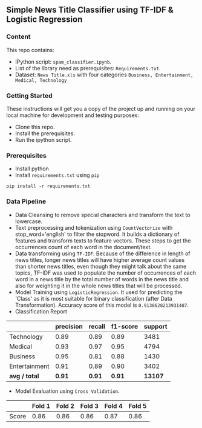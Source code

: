 ## Simple News Title Classifier using TF-IDF &amp; Logistic Regression

### Content
This repo contains:
- IPython script: `spam_classifier.ipynb`.
- List of the library need as prerequisites: `Requirements.txt`.
- Dataset: `News Title.xls` with four categories `Business, Entertainment, Medical, Technology`

### Getting Started
These instructions will get you a copy of the project up and running on your local machine for development and testing purposes:
- Clone this repo.
- Install the prerequisites.
- Run the ipython script.

### Prerequisites
- Install python
- Install `requirements.txt` using `pip`
```
pip install -r requirements.txt
```

### Data Pipeline
- Data Cleansing to remove special characters and transform the text to lowercase.
- Text preprocessing and tokenization using `CountVectorize` with stop_word='english' to filter the stopword. It builds a dictionary of features and transform texts to feature vectors. These steps to get the occurrences count of each word in the document/text.
- Data transforming using `TF-IDF`. Because of the difference in length of news titles, longer news titles will have higher average count values than shorter news titles, even though they might talk about the same topics, TF-IDF was used to populate the number of occurrences of each word in a news title by the total number of words in the news title and also for weighting it in the whole news titles that will be processed.
- Model Training using `LogisticRegression`. It used for predicting the 'Class' as it is most suitable for binary classification (after Data Transformation). Accuracy score of this model is `0.9138628213931487`.
- Classification Report

|              | precision |  recall | f1-score | support |
| ------------ | --------- | ------- | -------- | ------- |
|   Technology |     0.89  |   0.89  |   0.89   |  3481   |
|      Medical |     0.93  |   0.97  |   0.95   |  4794   |
|     Business |     0.95  |   0.81  |   0.88   |  1430   |
|Entertainment |     0.91  |   0.89  |   0.90   |  3402   |
| **avg / total**  |    **0.91**   |   **0.91**  |   **0.91**   | **13107**   |

- Model Evaluation using `Cross Validation`.

| | Fold 1 | Fold 2 | Fold 3 | Fold 4 | Fold 5 |
|-| ------ | ------ | ------ | ------ | ------ |
| Score | 0.86 | 0.86 | 0.86 | 0.87 | 0.86 |

